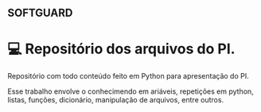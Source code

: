 
## SOFTGUARD
# 💻 Repositório dos arquivos do PI.

Repositório com todo conteúdo feito em Python para apresentação do PI.

Esse trabalho envolve o conhecimendo em ariáveis, repetições em python, listas, funções, dicionário, manipulação de arquivos, entre outros.

